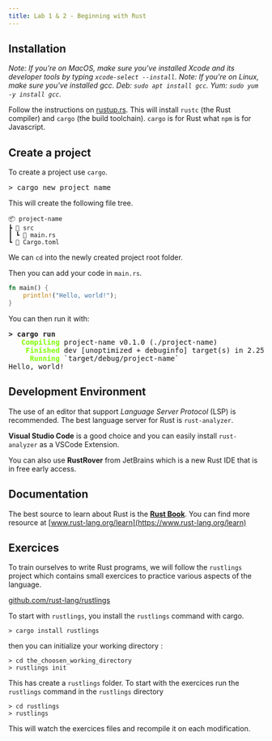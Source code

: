 ```yaml
---
title: Lab 1 & 2 - Beginning with Rust
---
```


## Installation

_Note: If you're on MacOS, make sure you've installed Xcode and its developer tools by typing `xcode-select --install`. Note: If you're on Linux, make sure you've installed gcc. Deb: `sudo apt install gcc`. Yum: `sudo yum -y install gcc`._

Follow the instructions on [rustup.rs](https://rustup.rs). This will install `rustc` (the Rust compiler) and `cargo` (the build toolchain). `cargo` is for Rust what `npm` is for Javascript.

## Create a project

To create a project use `cargo`.

<pre class="terminal">
> cargo new project_name
</pre>

This will create the following file tree.

```plaintext
📦 project-name
┣ 📂 src
┃ ┗ 📜 main.rs
┗ 📜 Cargo.toml
```

We can `cd` into the newly created project root folder.

Then you can add your code in `main.rs`.

```rust
fn main() {
    println!("Hello, world!");
}
```

You can then run it with:

<pre class="terminal">
<b>> cargo run</b>
   <b style='color: chartreuse'>Compiling</b> project-name v0.1.0 (./project-name)
    <b style='color: chartreuse'>Finished</b> dev [unoptimized + debuginfo] target(s) in 2.25s
     <b style='color: chartreuse'>Running</b> `target/debug/project-name`
Hello, world!
</pre>

## Development Environment

The use of an editor that support _Language Server Protocol_ (LSP) is recommended. The best language server for Rust is `rust-analyzer`.

**Visual Studio Code** is a good choice and you can easily install `rust-analyzer` as a VSCode Extension.

You can also use **RustRover** from JetBrains which is a new Rust IDE that is in free early access.

## Documentation

The best source to learn about Rust is the **[Rust Book](https://doc.rust-lang.org/stable/book/)**. You can find more resource at [www.rust-lang.org/learn](https://www.rust-lang.org/learn)

## Exercices

To train ourselves to write Rust programs, we will follow the `rustlings` project which contains small exercices to practice various aspects of the language.

<p class='center'><a href='https://github.com/rust-lang/rustlings'>github.com/rust-lang/rustlings</a></p>

To start with `rustlings`, you install the `rustlings` command with cargo.

```terminal
> cargo install rustlings
```

then you can initialize your working directory :

```terminal
> cd the_choosen_working_directory
> rustlings init
```

This has create a `rustlings` folder. To start with the exercices run the `rustlings` command in the `rustlings` directory

```terminal
> cd rustlings
> rustlings
```

This will watch the exercices files and recompile it on each modification.
